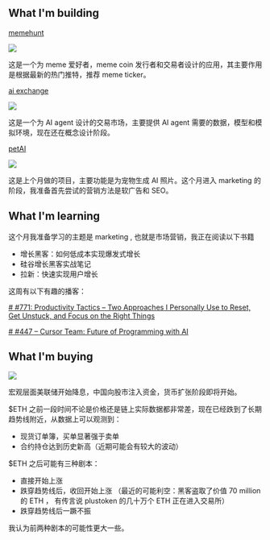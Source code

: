 

## What I'm building

[memehunt](https://memehunt.app/)

![](https://i.imgur.com/6EpCbc1.png)

这是一个为 meme 爱好者，meme coin 发行者和交易者设计的应用，其主要作用是根据最新的热门推特，推荐 meme ticker。

[ai exchange](https://aixc.pro/)

![](https://i.imgur.com/lshYq68.png)

这是一个为 AI agent 设计的交易市场，主要提供 AI agent 需要的数据，模型和模拟环境，现在还在概念设计阶段。

[petAI](https://petai.tech/)

![](https://i.imgur.com/b9LwbtJ.jpeg)

这是上个月做的项目，主要功能是为宠物生成 AI 照片。这个月进入 marketing 的阶段，我准备首先尝试的营销方法是软广告和 SEO。


## What I'm learning

这个月我准备学习的主题是 marketing , 也就是市场营销，我正在阅读以下书籍

- 增长黑客：如何低成本实现爆发式增长
- 硅谷增长黑客实战笔记
- 拉新：快速实现用户增长

这周有以下有趣的播客：

[# #771: Productivity Tactics – Two Approaches I Personally Use to Reset, Get Unstuck, and Focus on the Right Things](https://podwise.ai/dashboard/episodes/2033497)

[# #447 – Cursor Team: Future of Programming with AI](https://podwise.ai/dashboard/episodes/2057500)



## What I'm buying

![](https://i.imgur.com/2j4XSLg.png)

宏观层面美联储开始降息，中国向股市注入资金，货币扩张阶段即将开始。

$ETH 之前一段时间不论是价格还是链上实际数据都非常差，现在已经跌到了长期趋势线附近，从数据上可以观测到：

- 现货订单簿，买单显著强于卖单
- 合约持仓达到历史新高（近期可能会有较大的波动）

$ETH 之后可能有三种剧本：
- 直接开始上涨
- 跌穿趋势线后，收回开始上涨 （最近的可能利空：黑客盗取了价值 70 million 的 ETH ， 有传言说 plustoken 的几十万个 ETH 正在进入交易所）
- 跌穿趋势线后一蹶不振

我认为前两种剧本的可能性更大一些。

